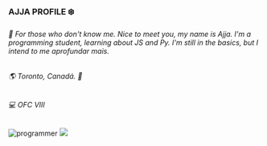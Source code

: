 ###  AJJA PROFILE ❄️

###### 🌠 For those who don't know me. Nice to meet you, my name is Ajja. I'm a programming student, learning about JS and Py. I'm still in the basics, but I intend to  me aprofundar mais.

###### 🌎 Toronto, Canadá. 🍁

######  💻 OFC VIII

![programmer](https://github.com/dcAjja/dcAjja/blob/main/programmer.gif) [](https://github-readme-stats.vercel.app/api/top-langs/?Username=anuraghazra&layout=compact)
<a href= "https://github.com/anuraghazra/github-readme-stats">
  <img align = " center " src = "https://github-readme-stats.vercel.app/api/top-langs/?username=anuraghazra&layout=compact" />
</a>
#
[](https://github-readme-stats.vercel.app/api?Username=dcAjja&count_private=true)

[](https://github-readme-stats.vercel.app/api?Username=dcAjja&show_icons=true&theme=radical)







